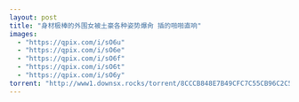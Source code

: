 ```yaml
---
layout: post
title: "身材极棒的外围女被土豪各种姿势爆肏 插的啪啪直响"
images:
  - "https://qpix.com/i/sO6u"
  - "https://qpix.com/i/sO6e"
  - "https://qpix.com/i/sO6f"
  - "https://qpix.com/i/sO6t"
  - "https://qpix.com/i/sO6y"
torrent: "http://www1.downsx.rocks/torrent/8CCCB848E7B49CFC7C55CB96C2C5C2394ABACBC9"
---
```

